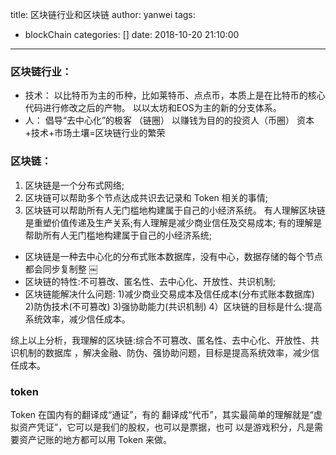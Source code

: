 title: 区块链行业和区块链
author: yanwei
tags:
  - blockChain
categories: []
date: 2018-10-20 21:10:00
---
### 区块链行业：
- 技术：
以比特币为主的币种，比如莱特币、点点币，本质上是在比特币的核心代码进行修改之后的产物。
以以太坊和EOS为主的新的分支体系。
- 人：
倡导“去中心化”的极客 （链圈）
以赚钱为目的的投资人（币圈）
资本+技术+市场土壤=区块链行业的繁荣


### 区块链：
1. 区块链是一个分布式网络;
2. 区块链可以帮助多个节点达成共识去记录和 Token 相关的事情;
3. 区块链可以帮助所有人无门槛地构建属于自己的小经济系统。 
有人理解区块链是重塑价值传递及生产关系;有人理解是减少商业信任及交易成本; 有的理解是帮助所有人无门槛地构建属于自己的小经济系统; 
- 区块链是一种去中心化的分布式账本数据库，没有中心，数据存储的每个节点都会同步复制整 
￼
- 区块链的特性:不可篡改、匿名性、去中心化、开放性、共识机制; 
- 区块链能解决什么问题:
1)减少商业交易成本及信任成本(分布式账本数据库)
2)防伪技术(不可篡改)
3)强协助能力(共识机制)
4）区块链的目标是什么:提高系统效率，减少信任成本。 

综上以上分析，我理解的区块链:综合不可篡改、匿名性、去中心化、开放性、共识机制的数据库 ，解决金融、防伪、强协助问题，目标是提高系统效率，减少信任成本。 

###  token
Token 在国内有的翻译成“通证”，有的 翻译成“代币”，其实最简单的理解就是“虚拟资产凭证”，它可以是我们的股权，也可以是票据，也可 以是游戏积分，凡是需要资产记账的地方都可以用 Token 来做。 



